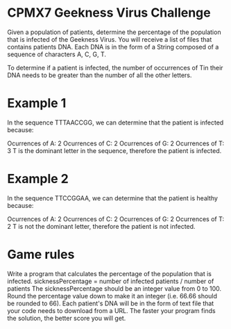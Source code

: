 # CPMX7 Geekness Virus Challenge  

Given a population of patients, determine the percentage of the population that is infected of the Geekness Virus. You will receive a list of files that contains patients DNA. Each DNA is in the form of a String composed of a sequence of characters A, C, G, T.

To determine if a patient is infected, the number of occurrences of ​T​ in their DNA needs to be greater than the number of all the other letters.

# Example 1

In the sequence TTTAACCGG, we can determine that the patient is infected because:

Ocurrences of A: 2
Ocurrences of C: 2
Ocurrences of G: 2
Ocurrences of T: 3
T is the dominant letter in the sequence, therefore the patient is infected.

# Example 2

In the sequence TTCCGGAA, we can determine that the patient is healthy because:

Ocurrences of A: 2
Ocurrences of C: 2
Ocurrences of G: 2
Ocurrences of T: 2
T is not the dominant letter, therefore the patient is not infected.

# Game rules

Write a program that calculates the percentage of the population that is infected.
sicknessPercentage = number of infected patients / number of patients
The sicknessPercentage should be an integer value from 0 to 100.
Round the percentage value down to make it an integer (i.e. 66.66 should be rounded to 66).
Each patient's DNA will be in the form of text file that your code needs to download from a URL.
The faster your program finds the solution, the better score you will get.

